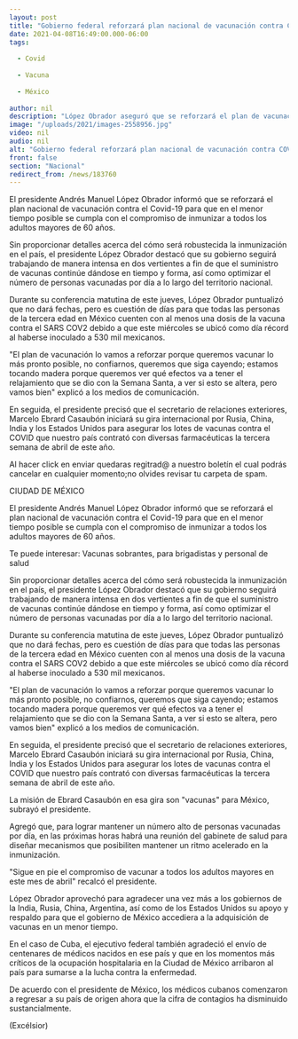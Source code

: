 ```yaml
---
layout: post
title: "Gobierno federal reforzará plan nacional de vacunación contra COVID"
date: 2021-04-08T16:49:00.000-06:00
tags:
  
  - Covid
  
  - Vacuna
  
  - México
  
author: nil
description: "López Obrador aseguró que se reforzará el plan de vacunación contra COVID y vacunar a la población lo más pronto posible; aún esperan los efectos del relajamiento por Semana Santa"
image: "/uploads/2021/images-2558956.jpg"
video: nil
audio: nil
alt: "Gobierno federal reforzará plan nacional de vacunación contra COVID"
front: false
section: "Nacional"
redirect_from: /news/183760
---
```


El presidente Andrés Manuel López Obrador informó que se reforzará el plan nacional de vacunación contra el Covid-19 para que en el menor tiempo posible se cumpla con el compromiso de inmunizar a todos los adultos mayores de 60 años.

Sin proporcionar detalles acerca del cómo será robustecida la inmunización en el país, el presidente López Obrador destacó que su gobierno seguirá trabajando de manera intensa en dos vertientes a fin de que el suministro de vacunas continúe dándose en tiempo y forma, así como optimizar el número de personas vacunadas por día a lo largo del territorio nacional.

Durante su conferencia matutina de este jueves, López Obrador puntualizó que no dará fechas, pero es cuestión de días para que todas las personas de la tercera edad en México cuenten con al menos una dosis de la vacuna contra el SARS COV2 debido a que este miércoles se ubicó como día récord al haberse inoculado a 530 mil mexicanos.

"El plan de vacunación lo vamos a reforzar porque queremos vacunar lo más pronto posible, no confiarnos, queremos que siga cayendo; estamos tocando madera porque queremos ver qué efectos va a tener el relajamiento que se dio con la Semana Santa, a ver si esto se altera, pero vamos bien" explicó a los medios de comunicación.

En seguida, el presidente precisó que el secretario de relaciones exteriores, Marcelo Ebrard Casaubón iniciará su gira internacional por Rusia, China, India y los Estados Unidos para asegurar los lotes de vacunas contra el COVID que nuestro país contrató con diversas farmacéuticas la tercera semana de abril de este año.

Al hacer click en enviar quedaras regitrad@ a nuestro boletín el cual podrás cancelar en cualquier momento;no olvides revisar tu carpeta de spam.

CIUDAD DE MÉXICO

El presidente Andrés Manuel López Obrador informó que se reforzará el plan nacional de vacunación contra el Covid-19 para que en el menor tiempo posible se cumpla con el compromiso de inmunizar a todos los adultos mayores de 60 años.

Te puede interesar: Vacunas sobrantes, para brigadistas y personal de salud

Sin proporcionar detalles acerca del cómo será robustecida la inmunización en el país, el presidente López Obrador destacó que su gobierno seguirá trabajando de manera intensa en dos vertientes a fin de que el suministro de vacunas continúe dándose en tiempo y forma, así como optimizar el número de personas vacunadas por día a lo largo del territorio nacional.

Durante su conferencia matutina de este jueves, López Obrador puntualizó que no dará fechas, pero es cuestión de días para que todas las personas de la tercera edad en México cuenten con al menos una dosis de la vacuna contra el SARS COV2 debido a que este miércoles se ubicó como día récord al haberse inoculado a 530 mil mexicanos.

"El plan de vacunación lo vamos a reforzar porque queremos vacunar lo más pronto posible, no confiarnos, queremos que siga cayendo; estamos tocando madera porque queremos ver qué efectos va a tener el relajamiento que se dio con la Semana Santa, a ver si esto se altera, pero vamos bien" explicó a los medios de comunicación.

En seguida, el presidente precisó que el secretario de relaciones exteriores, Marcelo Ebrard Casaubón iniciará su gira internacional por Rusia, China, India y los Estados Unidos para asegurar los lotes de vacunas contra el COVID que nuestro país contrató con diversas farmacéuticas la tercera semana de abril de este año.


La misión de Ebrard Casaubón en esa gira son "vacunas" para México, subrayó el presidente.

Agregó que, para lograr mantener un número alto de personas vacunadas por día, en las próximas horas habrá una reunión del gabinete de salud para diseñar mecanismos que posibiliten mantener un ritmo acelerado en la inmunización.

"Sigue en pie el compromiso de vacunar a todos los adultos mayores en este mes de abril" recalcó el presidente.

López Obrador aprovechó para agradecer una vez más a los gobiernos de la India, Rusia, China, Argentina, así como de los Estados Unidos su apoyo y respaldo para que el gobierno de México accediera a la adquisición de vacunas en un menor tiempo.

En el caso de Cuba, el ejecutivo federal también agradeció el envío de centenares de médicos nacidos en ese país y que en los momentos más críticos de la ocupación hospitalaria en la Ciudad de México arribaron al país para sumarse a la lucha contra la enfermedad.

De acuerdo con el presidente de México, los médicos cubanos comenzaron a regresar a su país de origen ahora que la cifra de contagios ha disminuido sustancialmente.

(Excélsior)